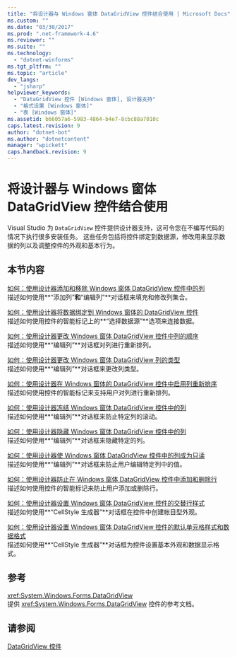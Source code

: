 ```yaml
---
title: "将设计器与 Windows 窗体 DataGridView 控件结合使用 | Microsoft Docs"
ms.custom: ""
ms.date: "03/30/2017"
ms.prod: ".net-framework-4.6"
ms.reviewer: ""
ms.suite: ""
ms.technology: 
  - "dotnet-winforms"
ms.tgt_pltfrm: ""
ms.topic: "article"
dev_langs: 
  - "jsharp"
helpviewer_keywords: 
  - "DataGridView 控件 [Windows 窗体], 设计器支持"
  - "格式设置 [Windows 窗体]"
  - "表 [Windows 窗体]"
ms.assetid: b66057a6-5983-4864-b4e7-8cbc88a7010c
caps.latest.revision: 9
author: "dotnet-bot"
ms.author: "dotnetcontent"
manager: "wpickett"
caps.handback.revision: 9
---
```

# 将设计器与 Windows 窗体 DataGridView 控件结合使用
Visual Studio 为 `DataGridView` 控件提供设计器支持，这可令您在不编写代码的情况下执行很多安装任务。  这些任务包括将控件绑定到数据源，修改用来显示数据的列以及调整控件的外观和基本行为。  
  
## 本节内容  
 [如何：使用设计器添加和移除 Windows 窗体 DataGridView 控件中的列](../../../../docs/framework/winforms/controls/add-and-remove-columns-in-the-datagrid-using-the-designer.md)  
 描述如何使用**“添加列”**和**“编辑列”**对话框来填充和修改列集合。  
  
 [如何：使用设计器将数据绑定到 Windows 窗体的 DataGridView 控件](../../../../docs/framework/winforms/controls/bind-data-to-the-datagrid-using-the-designer.md)  
 描述如何使用控件的智能标记上的**“选择数据源”**选项来连接数据。  
  
 [如何：使用设计器更改 Windows 窗体 DataGridView 控件中列的顺序](../../../../docs/framework/winforms/controls/change-the-order-of-columns-in-the-datagrid-using-the-designer.md)  
 描述如何使用**“编辑列”**对话框对列进行重新排列。  
  
 [如何：使用设计器更改 Windows 窗体 DataGridView 列的类型](../../../../docs/framework/winforms/controls/change-the-type-of-a-wf-datagridview-column-using-the-designer.md)  
 描述如何使用**“编辑列”**对话框来更改列类型。  
  
 [如何：使用设计器在 Windows 窗体的 DataGridView 控件中启用列重新排序](../../../../docs/framework/winforms/controls/enable-column-reordering-in-the-datagrid-using-the-designer.md)  
 描述如何使用控件的智能标记来支持用户对列进行重新排列。  
  
 [如何：使用设计器冻结 Windows 窗体 DataGridView 控件中的列](../../../../docs/framework/winforms/controls/freeze-columns-in-the-datagrid-using-the-designer.md)  
 描述如何使用**“编辑列”**对话框来防止特定列的滚动。  
  
 [如何：使用设计器隐藏 Windows 窗体 DataGridView 控件中的列](../../../../docs/framework/winforms/controls/hide-columns-in-the-datagrid-using-the-designer.md)  
 描述如何使用**“编辑列”**对话框来隐藏特定的列。  
  
 [如何：使用设计器使 Windows 窗体 DataGridView 控件中的列成为只读](../../../../docs/framework/winforms/controls/make-columns-read-only-in-the-datagrid-using-the-designer.md)  
 描述如何使用**“编辑列”**对话框来防止用户编辑特定列中的值。  
  
 [如何：使用设计器防止在 Windows 窗体 DataGridView 控件中添加和删除行](../../../../docs/framework/winforms/controls/prevent-row-addition-and-deletion-in-the-datagrid-using-the-designer.md)  
 描述如何使用控件的智能标记来防止用户添加或删除行。  
  
 [如何：使用设计器设置 Windows 窗体 DataGridView 控件的交替行样式](../../../../docs/framework/winforms/controls/set-alternating-row-styles-for-the-datagrid-using-the-designer.md)  
 描述如何使用**“CellStyle 生成器”**对话框在控件中创建帐目型外观。  
  
 [如何：使用设计器设置 Windows 窗体 DataGridView 控件的默认单元格样式和数据格式](../../../../docs/framework/winforms/controls/default-cell-styles-datagridview.md)  
 描述如何使用**“CellStyle 生成器”**对话框为控件设置基本外观和数据显示格式。  
  
## 参考  
 <xref:System.Windows.Forms.DataGridView>  
 提供 <xref:System.Windows.Forms.DataGridView> 控件的参考文档。  
  
## 请参阅  
 [DataGridView 控件](../../../../docs/framework/winforms/controls/datagridview-control-windows-forms.md)